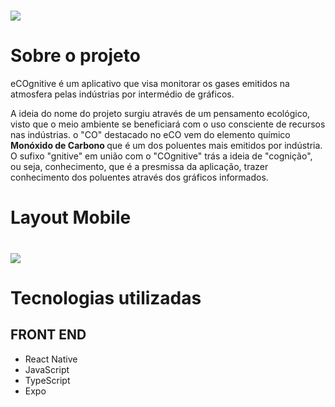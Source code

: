 # ![](https://uploaddeimagens.com.br/images/003/846/382/full/icon.png)

# Sobre o projeto

eCOgnitive é um aplicativo que visa monitorar os gases emitidos na atmosfera pelas indústrias por intermédio de gráficos.

A ideia do nome do projeto surgiu através de um pensamento ecológico, visto que o meio ambiente se beneficiará com o uso consciente de recursos nas indústrias. o "CO" destacado no eCO vem do elemento químico <strong>Monóxido de Carbono </strong> que é um dos poluentes mais emitidos por indústria. O sufixo "gnitive" em união com o "COgnitive" trás a ideia de "cognição", ou seja, conhecimento, que é a presmissa da aplicação, trazer conhecimento dos poluentes através dos gráficos informados.

# Layout Mobile
# ![](https://uploaddeimagens.com.br/images/003/846/419/full/telas.png)

# Tecnologias utilizadas
## FRONT END
- React Native
- JavaScript
- TypeScript
- Expo 
